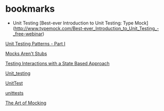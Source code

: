 bookmarks
=========
* Unit Testing
[Best-ever Introduction to Unit Testing: Type Mock] (http://www.typemock.com/Best-ever_Introduction_to_Unit_Testing_-_free-webinar)

[Unit Testing Patterns - Part I](http://www.typemock.com/unit-test-patterns-for-net)

[Mocks Aren't Stubs](http://martinfowler.com/articles/mocksArentStubs.html)

[Testing Interactions with a State Based Approach](https://www.pgrs.net/2012/07/07/testing-interactions-with-a-state-based-approach/)

[Unit_testing](http://en.wikipedia.org/wiki/Unit_testing)

[UnitTest](http://martinfowler.com/bliki/UnitTest.html)

[unittests](http://www.extremeprogramming.org/rules/unittests.html)

[The Art of Mocking](http://www.methodsandtools.com/archive/archive.php?id=122)

[]()

